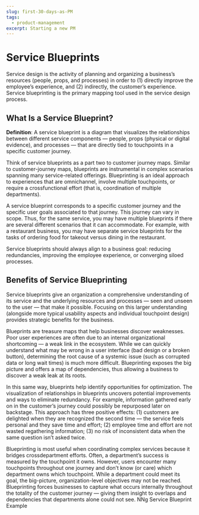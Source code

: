 ```yaml
---
slug: first-30-days-as-PM
tags:
  - product-management
excerpt: Starting a new PM
---
```


# Service Blueprints

Service design is the activity of planning and organizing a business’s resources (people, props, and processes) in order to (1) directly improve the employee’s experience, and (2) indirectly, the customer’s experience. Service blueprinting is the primary mapping tool used in the service design process.

## What Is a Service Blueprint?

**Definition**: A service blueprint is a diagram that visualizes the relationships between different service components — people, props (physical or digital evidence), and processes — that are directly tied to touchpoints in a specific customer journey.

Think of service blueprints as a part two to customer journey maps. Similar to customer-journey maps, blueprints are instrumental in complex scenarios spanning many service-related offerings. Blueprinting is an ideal approach to experiences that are omnichannel, involve multiple touchpoints, or require a crossfunctional effort (that is, coordination of multiple departments).

A service blueprint corresponds to a specific customer journey and the specific user goals associated to that journey. This journey can vary in scope. Thus, for the same service, you may have multiple blueprints if there are several different scenarios that it can accommodate. For example, with a restaurant business, you may have separate service blueprints for the tasks of ordering food for takeout versus dining in the restaurant.

Service blueprints should always align to a business goal: reducing redundancies, improving the employee experience, or converging siloed processes.

## Benefits of Service Blueprinting

Service blueprints give an organization a comprehensive understanding of its service and the underlying resources and processes — seen and unseen to the user — that make it possible. Focusing on this larger understanding (alongside more typical usability aspects and individual touchpoint design) provides strategic benefits for the business.

Blueprints are treasure maps that help businesses discover weaknesses. Poor user experiences are often due to an internal organizational shortcoming — a weak link in the ecosystem. While we can quickly understand what may be wrong in a user interface (bad design or a broken button), determining the root cause of a systemic issue (such as corrupted data or long wait times) is much more difficult. Blueprinting exposes the big picture and offers a map of dependencies, thus allowing a business to discover a weak leak at its roots.

In this same way, blueprints help identify opportunities for optimization. The visualization of relationships in blueprints uncovers potential improvements and ways to eliminate redundancy. For example, information gathered early on in the customer’s journey could possibly be repurposed later on backstage. This approach has three positive effects: (1) customers are delighted when they are recognized the second time — the service feels personal and they save time and effort; (2) employee time and effort are not wasted regathering information; (3) no risk of inconsistent data when the same question isn’t asked twice.

Blueprinting is most useful when coordinating complex services because it bridges crossdepartment efforts. Often, a department’s success is measured by the touchpoint it owns. However, users encounter many touchpoints throughout one journey and don’t know (or care) which department owns which touchpoint. While a department could meet its goal, the big-picture, organization-level objectives may not be reached. Blueprinting forces businesses to capture what occurs internally throughout the totality of the customer journey — giving them insight to overlaps and dependencies that departments alone could not see.
NNg Service Blueprint Example
